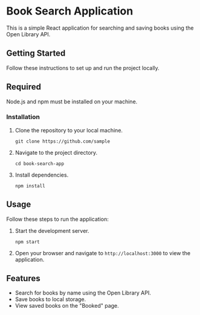 <h1>Book Search Application</h1>
<p>This is a simple React application for searching and saving books using the Open Library API.</p>

<h2>Getting Started</h2>
<p>Follow these instructions to set up and run the project locally.</p>

<h2>Required</h2>
  <p>Node.js and npm must be installed on your machine.</p>

  <h3>Installation</h3>
  <ol>
    <li>Clone the repository to your local machine.</li>
    <pre><code>git clone https://github.com/sample</code></pre>
    <li>Navigate to the project directory.</li>
    <pre><code>cd book-search-app</code></pre>
    <li>Install dependencies.</li>
    <pre><code>npm install</code></pre>
  </ol>

  <h2>Usage</h2>

  <p>Follow these steps to run the application:</p>

  <ol>
    <li>Start the development server.</li>
    <pre><code>npm start</code></pre>
    <li>Open your browser and navigate to <code>http://localhost:3000</code> to view the application.</li>
  </ol>

  <h2>Features</h2>

  <ul>
    <li>Search for books by name using the Open Library API.</li>
    <li>Save books to local storage.</li>
    <li>View saved books on the "Booked" page.</li>
  </ul>
